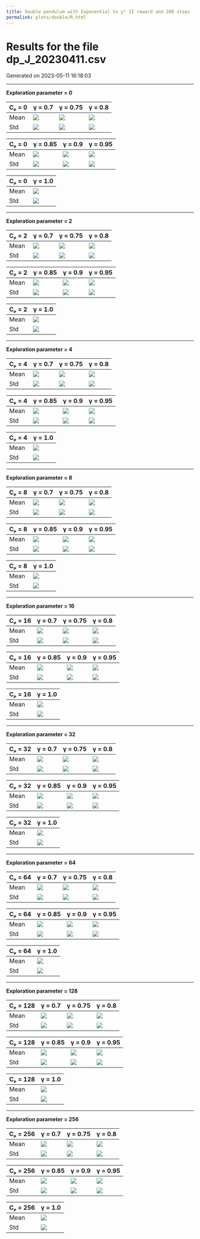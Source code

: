```yaml
---
title: Double pendulum with Exponential to yᵉ II reward and 200 steps
permalink: plots/double/R.html
---
```

# Results for the file dp_J_20230411.csv 

Generated on 2023-05-11 16:18:03

---

**Exploration parameter = 0**

| Cₚ = 0 | γ = 0.7 | γ = 0.75 | γ = 0.8 | 
| --- | --- | --- | --- | 
| Mean | ![](fig/dp_J/mean_g_0.7_cp_0.png) | ![](fig/dp_J/mean_g_0.75_cp_0.png) | ![](fig/dp_J/mean_g_0.8_cp_0.png) | 
| Std | ![](fig/dp_J/std_g_0.7_cp_0.png) | ![](fig/dp_J/std_g_0.75_cp_0.png) | ![](fig/dp_J/std_g_0.8_cp_0.png) | 

| Cₚ = 0 | γ = 0.85 | γ = 0.9 | γ = 0.95 | 
| --- | --- | --- | --- | 
| Mean | ![](fig/dp_J/mean_g_0.85_cp_0.png) | ![](fig/dp_J/mean_g_0.9_cp_0.png) | ![](fig/dp_J/mean_g_0.95_cp_0.png) | 
| Std | ![](fig/dp_J/std_g_0.85_cp_0.png) | ![](fig/dp_J/std_g_0.9_cp_0.png) | ![](fig/dp_J/std_g_0.95_cp_0.png) | 

| Cₚ = 0 | γ = 1.0 | 
| --- | --- | 
| Mean | ![](fig/dp_J/mean_g_1.0_cp_0.png) | 
| Std | ![](fig/dp_J/std_g_1.0_cp_0.png) | 

---

**Exploration parameter = 2**

| Cₚ = 2 | γ = 0.7 | γ = 0.75 | γ = 0.8 | 
| --- | --- | --- | --- | 
| Mean | ![](fig/dp_J/mean_g_0.7_cp_2.png) | ![](fig/dp_J/mean_g_0.75_cp_2.png) | ![](fig/dp_J/mean_g_0.8_cp_2.png) | 
| Std | ![](fig/dp_J/std_g_0.7_cp_2.png) | ![](fig/dp_J/std_g_0.75_cp_2.png) | ![](fig/dp_J/std_g_0.8_cp_2.png) | 

| Cₚ = 2 | γ = 0.85 | γ = 0.9 | γ = 0.95 | 
| --- | --- | --- | --- | 
| Mean | ![](fig/dp_J/mean_g_0.85_cp_2.png) | ![](fig/dp_J/mean_g_0.9_cp_2.png) | ![](fig/dp_J/mean_g_0.95_cp_2.png) | 
| Std | ![](fig/dp_J/std_g_0.85_cp_2.png) | ![](fig/dp_J/std_g_0.9_cp_2.png) | ![](fig/dp_J/std_g_0.95_cp_2.png) | 

| Cₚ = 2 | γ = 1.0 | 
| --- | --- | 
| Mean | ![](fig/dp_J/mean_g_1.0_cp_2.png) | 
| Std | ![](fig/dp_J/std_g_1.0_cp_2.png) | 

---

**Exploration parameter = 4**

| Cₚ = 4 | γ = 0.7 | γ = 0.75 | γ = 0.8 | 
| --- | --- | --- | --- | 
| Mean | ![](fig/dp_J/mean_g_0.7_cp_4.png) | ![](fig/dp_J/mean_g_0.75_cp_4.png) | ![](fig/dp_J/mean_g_0.8_cp_4.png) | 
| Std | ![](fig/dp_J/std_g_0.7_cp_4.png) | ![](fig/dp_J/std_g_0.75_cp_4.png) | ![](fig/dp_J/std_g_0.8_cp_4.png) | 

| Cₚ = 4 | γ = 0.85 | γ = 0.9 | γ = 0.95 | 
| --- | --- | --- | --- | 
| Mean | ![](fig/dp_J/mean_g_0.85_cp_4.png) | ![](fig/dp_J/mean_g_0.9_cp_4.png) | ![](fig/dp_J/mean_g_0.95_cp_4.png) | 
| Std | ![](fig/dp_J/std_g_0.85_cp_4.png) | ![](fig/dp_J/std_g_0.9_cp_4.png) | ![](fig/dp_J/std_g_0.95_cp_4.png) | 

| Cₚ = 4 | γ = 1.0 | 
| --- | --- | 
| Mean | ![](fig/dp_J/mean_g_1.0_cp_4.png) | 
| Std | ![](fig/dp_J/std_g_1.0_cp_4.png) | 

---

**Exploration parameter = 8**

| Cₚ = 8 | γ = 0.7 | γ = 0.75 | γ = 0.8 | 
| --- | --- | --- | --- | 
| Mean | ![](fig/dp_J/mean_g_0.7_cp_8.png) | ![](fig/dp_J/mean_g_0.75_cp_8.png) | ![](fig/dp_J/mean_g_0.8_cp_8.png) | 
| Std | ![](fig/dp_J/std_g_0.7_cp_8.png) | ![](fig/dp_J/std_g_0.75_cp_8.png) | ![](fig/dp_J/std_g_0.8_cp_8.png) | 

| Cₚ = 8 | γ = 0.85 | γ = 0.9 | γ = 0.95 | 
| --- | --- | --- | --- | 
| Mean | ![](fig/dp_J/mean_g_0.85_cp_8.png) | ![](fig/dp_J/mean_g_0.9_cp_8.png) | ![](fig/dp_J/mean_g_0.95_cp_8.png) | 
| Std | ![](fig/dp_J/std_g_0.85_cp_8.png) | ![](fig/dp_J/std_g_0.9_cp_8.png) | ![](fig/dp_J/std_g_0.95_cp_8.png) | 

| Cₚ = 8 | γ = 1.0 | 
| --- | --- | 
| Mean | ![](fig/dp_J/mean_g_1.0_cp_8.png) | 
| Std | ![](fig/dp_J/std_g_1.0_cp_8.png) | 

---

**Exploration parameter = 16**

| Cₚ = 16 | γ = 0.7 | γ = 0.75 | γ = 0.8 | 
| --- | --- | --- | --- | 
| Mean | ![](fig/dp_J/mean_g_0.7_cp_16.png) | ![](fig/dp_J/mean_g_0.75_cp_16.png) | ![](fig/dp_J/mean_g_0.8_cp_16.png) | 
| Std | ![](fig/dp_J/std_g_0.7_cp_16.png) | ![](fig/dp_J/std_g_0.75_cp_16.png) | ![](fig/dp_J/std_g_0.8_cp_16.png) | 

| Cₚ = 16 | γ = 0.85 | γ = 0.9 | γ = 0.95 | 
| --- | --- | --- | --- | 
| Mean | ![](fig/dp_J/mean_g_0.85_cp_16.png) | ![](fig/dp_J/mean_g_0.9_cp_16.png) | ![](fig/dp_J/mean_g_0.95_cp_16.png) | 
| Std | ![](fig/dp_J/std_g_0.85_cp_16.png) | ![](fig/dp_J/std_g_0.9_cp_16.png) | ![](fig/dp_J/std_g_0.95_cp_16.png) | 

| Cₚ = 16 | γ = 1.0 | 
| --- | --- | 
| Mean | ![](fig/dp_J/mean_g_1.0_cp_16.png) | 
| Std | ![](fig/dp_J/std_g_1.0_cp_16.png) | 

---

**Exploration parameter = 32**

| Cₚ = 32 | γ = 0.7 | γ = 0.75 | γ = 0.8 | 
| --- | --- | --- | --- | 
| Mean | ![](fig/dp_J/mean_g_0.7_cp_32.png) | ![](fig/dp_J/mean_g_0.75_cp_32.png) | ![](fig/dp_J/mean_g_0.8_cp_32.png) | 
| Std | ![](fig/dp_J/std_g_0.7_cp_32.png) | ![](fig/dp_J/std_g_0.75_cp_32.png) | ![](fig/dp_J/std_g_0.8_cp_32.png) | 

| Cₚ = 32 | γ = 0.85 | γ = 0.9 | γ = 0.95 | 
| --- | --- | --- | --- | 
| Mean | ![](fig/dp_J/mean_g_0.85_cp_32.png) | ![](fig/dp_J/mean_g_0.9_cp_32.png) | ![](fig/dp_J/mean_g_0.95_cp_32.png) | 
| Std | ![](fig/dp_J/std_g_0.85_cp_32.png) | ![](fig/dp_J/std_g_0.9_cp_32.png) | ![](fig/dp_J/std_g_0.95_cp_32.png) | 

| Cₚ = 32 | γ = 1.0 | 
| --- | --- | 
| Mean | ![](fig/dp_J/mean_g_1.0_cp_32.png) | 
| Std | ![](fig/dp_J/std_g_1.0_cp_32.png) | 

---

**Exploration parameter = 64**

| Cₚ = 64 | γ = 0.7 | γ = 0.75 | γ = 0.8 | 
| --- | --- | --- | --- | 
| Mean | ![](fig/dp_J/mean_g_0.7_cp_64.png) | ![](fig/dp_J/mean_g_0.75_cp_64.png) | ![](fig/dp_J/mean_g_0.8_cp_64.png) | 
| Std | ![](fig/dp_J/std_g_0.7_cp_64.png) | ![](fig/dp_J/std_g_0.75_cp_64.png) | ![](fig/dp_J/std_g_0.8_cp_64.png) | 

| Cₚ = 64 | γ = 0.85 | γ = 0.9 | γ = 0.95 | 
| --- | --- | --- | --- | 
| Mean | ![](fig/dp_J/mean_g_0.85_cp_64.png) | ![](fig/dp_J/mean_g_0.9_cp_64.png) | ![](fig/dp_J/mean_g_0.95_cp_64.png) | 
| Std | ![](fig/dp_J/std_g_0.85_cp_64.png) | ![](fig/dp_J/std_g_0.9_cp_64.png) | ![](fig/dp_J/std_g_0.95_cp_64.png) | 

| Cₚ = 64 | γ = 1.0 | 
| --- | --- | 
| Mean | ![](fig/dp_J/mean_g_1.0_cp_64.png) | 
| Std | ![](fig/dp_J/std_g_1.0_cp_64.png) | 

---

**Exploration parameter = 128**

| Cₚ = 128 | γ = 0.7 | γ = 0.75 | γ = 0.8 | 
| --- | --- | --- | --- | 
| Mean | ![](fig/dp_J/mean_g_0.7_cp_128.png) | ![](fig/dp_J/mean_g_0.75_cp_128.png) | ![](fig/dp_J/mean_g_0.8_cp_128.png) | 
| Std | ![](fig/dp_J/std_g_0.7_cp_128.png) | ![](fig/dp_J/std_g_0.75_cp_128.png) | ![](fig/dp_J/std_g_0.8_cp_128.png) | 

| Cₚ = 128 | γ = 0.85 | γ = 0.9 | γ = 0.95 | 
| --- | --- | --- | --- | 
| Mean | ![](fig/dp_J/mean_g_0.85_cp_128.png) | ![](fig/dp_J/mean_g_0.9_cp_128.png) | ![](fig/dp_J/mean_g_0.95_cp_128.png) | 
| Std | ![](fig/dp_J/std_g_0.85_cp_128.png) | ![](fig/dp_J/std_g_0.9_cp_128.png) | ![](fig/dp_J/std_g_0.95_cp_128.png) | 

| Cₚ = 128 | γ = 1.0 | 
| --- | --- | 
| Mean | ![](fig/dp_J/mean_g_1.0_cp_128.png) | 
| Std | ![](fig/dp_J/std_g_1.0_cp_128.png) | 

---

**Exploration parameter = 256**

| Cₚ = 256 | γ = 0.7 | γ = 0.75 | γ = 0.8 | 
| --- | --- | --- | --- | 
| Mean | ![](fig/dp_J/mean_g_0.7_cp_256.png) | ![](fig/dp_J/mean_g_0.75_cp_256.png) | ![](fig/dp_J/mean_g_0.8_cp_256.png) | 
| Std | ![](fig/dp_J/std_g_0.7_cp_256.png) | ![](fig/dp_J/std_g_0.75_cp_256.png) | ![](fig/dp_J/std_g_0.8_cp_256.png) | 

| Cₚ = 256 | γ = 0.85 | γ = 0.9 | γ = 0.95 | 
| --- | --- | --- | --- | 
| Mean | ![](fig/dp_J/mean_g_0.85_cp_256.png) | ![](fig/dp_J/mean_g_0.9_cp_256.png) | ![](fig/dp_J/mean_g_0.95_cp_256.png) | 
| Std | ![](fig/dp_J/std_g_0.85_cp_256.png) | ![](fig/dp_J/std_g_0.9_cp_256.png) | ![](fig/dp_J/std_g_0.95_cp_256.png) | 

| Cₚ = 256 | γ = 1.0 | 
| --- | --- | 
| Mean | ![](fig/dp_J/mean_g_1.0_cp_256.png) | 
| Std | ![](fig/dp_J/std_g_1.0_cp_256.png) | 

